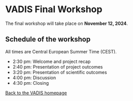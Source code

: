 # VADIS Final Workshop

The final workshop will take place on **November 12, 2024**. 

## Schedule of the workshop
All times are Central European Summer Time (CEST).

* 2:30 pm: Welcome and project recap
* 2:40 pm: Presentation of project outcomes
* 3:20 pm: Presentation of scientific outcomes
* 4:00 pm: Discussion
* 4:30 pm: Closing


[Back to the VADIS homepage](README.md)
